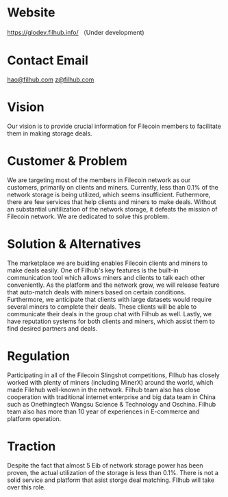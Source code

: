 # Website  
https://glodev.filhub.info/  （Under development)
# Contact Email 
hao@filhub.com
z@filhub.com

# Vision 
 Our vision is to provide crucial information for  Filecoin members to facilitate them in making storage deals.

# Customer & Problem
We are targeting most of the members in Filecoin network as our customers, primarily on clients and miners. Currently, less than 0.1% of the network storage is being utilized, which seems insufficient. Futhermore, there are few services that help clients and miners to make deals. Without an substantial unitilization of the network storage, it defeats the mission of Filecoin network. We are dedicated to solve this problem.

# Solution & Alternatives  
The marketplace we are buidling enables Filecoin clients and miners to make deals easily. One of Filhub's key features is the built-in communication tool which allows miners and clients to talk each other conveniently. As the platform and the network grow, we will release feature that auto-match deals with miners based on certain conditions. Furthermore, we anticipate that clients with large datasets would require several miners to complete their deals. These clients will be able to communicate their deals in the group chat with Filhub as well. Lastly, we have reputation systems for both clients and miners, which assist them to find desired partners and deals.
# Regulation 
Participating in all of the Filecoin Slingshot competitions, FIlhub has closely worked with plenty of miners (including MinerX) around the world, which made Filehub well-known in the network. Filhub team also has close cooperation with traditional internet enterprise and big data team in China such as Onethingtech Wangsu Science & Technology and Oschina. Filhub team also has more than 10 year of experiences in E-commerce and platform operation.

# Traction  
Despite the fact that almost 5 Eib of network storage power has been proven, the actual utilization of the storage is less than 0.1%. There is not a solid service and platform that asist storge deal matching. FIlhub will take over this role.
